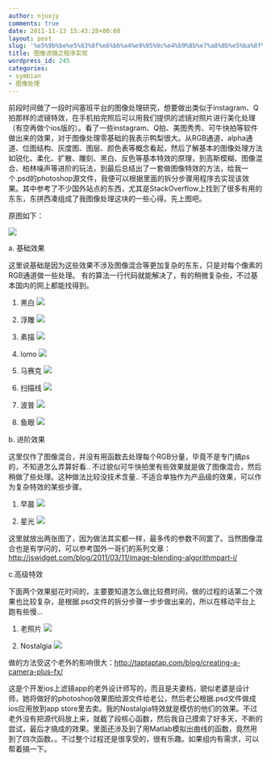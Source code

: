 ```yaml
---
author: njuxjy
comments: true
date: 2011-11-13 15:43:28+00:00
layout: post
slug: '%e5%9b%be%e5%83%8f%e6%bb%a4%e9%95%9c%e4%b9%8b%e7%a8%8b%e5%ba%8f%e5%ae%9e%e7%8e%b0'
title: 图像滤镜之程序实现
wordpress_id: 245
categories:
- symbian
- 图像处理
---
```


前段时间做了一段时间塞班平台的图像处理研究，想要做出类似于instagram、Q拍那样的滤镜特效，在手机拍完照后可以用我们提供的滤镜对照片进行美化处理（有空再做个ios版的）。看了一些instagram、Q拍、美图秀秀、可牛快拍等软件做出来的效果，对于图像处理零基础的我表示鸭梨很大。从RGB通道、alpha通道、位图结构、灰度图、图层、颜色表等概念看起，然后了解基本的图像处理方法如锐化、柔化、扩散、雕刻、黑白、反色等基本特效的原理，到高斯模糊、图像混合、柏林噪声等进阶的玩法，到最后总结出了一套做图像特效的方法，给我一个.psd的photoshop源文件，我便可以根据里面的拆分步骤用程序去实现该效果。其中参考了不少国外站点的东西，尤其是StackOverflow上找到了很多有用的东东，东拼西凑组成了我图像处理这块的一些心得。先上图吧。

原图如下：

[![](http://www.xiaojiayi.com/wp-content/uploads/2011/11/Nostalgia1.bmp)](http://www.xiaojiayi.com/wp-content/uploads/2011/11/Nostalgia1.bmp)



a. 基础效果

这里说基础是因为这些效果不涉及图像混合等更加复杂的东东，只是对每个像素的RGB通道做一些处理。 有的算法一行代码就能解决了，有的稍微复杂些，不过基本国内的网上都能找得到。



	
  1. 黑白
[![](http://www.xiaojiayi.com/wp-content/uploads/2011/11/blackwhite.png)](http://www.xiaojiayi.com/wp-content/uploads/2011/11/blackwhite.png)

	
  2. 浮雕
[![](http://www.xiaojiayi.com/wp-content/uploads/2011/11/emboss.png)](http://www.xiaojiayi.com/wp-content/uploads/2011/11/emboss.png)

	
  3. 素描
[![](http://www.xiaojiayi.com/wp-content/uploads/2011/11/sumiao.png)](http://www.xiaojiayi.com/wp-content/uploads/2011/11/sumiao.png)

	
  4. lomo
[![](http://www.xiaojiayi.com/wp-content/uploads/2011/11/lomo.png)](http://www.xiaojiayi.com/wp-content/uploads/2011/11/lomo.png)

	
  5. 马赛克
[![](http://www.xiaojiayi.com/wp-content/uploads/2011/11/mosaic.png)](http://www.xiaojiayi.com/wp-content/uploads/2011/11/mosaic.png)

	
  6. 扫描线
[![](http://www.xiaojiayi.com/wp-content/uploads/2011/11/scanline.png)](http://www.xiaojiayi.com/wp-content/uploads/2011/11/scanline.png)

	
  7. 波普
[![](http://www.xiaojiayi.com/wp-content/uploads/2011/11/bopo.png)](http://www.xiaojiayi.com/wp-content/uploads/2011/11/bopo.png)

	
  8. 鱼眼
[![](http://www.xiaojiayi.com/wp-content/uploads/2011/11/fisheye.png)](http://www.xiaojiayi.com/wp-content/uploads/2011/11/fisheye.png)




b. 进阶效果




这里仅作了图像混合，并没有用函数去处理每个RGB分量，毕竟不是专门搞ps的，不知道怎么弄算好看.. 不过貌似可牛快拍里有些效果就是做了图像混合，然后稍做了些处理。这种做法比较没技术含量.. 不适合单独作为产品级的效果，可以作为复杂特效的某些步骤。








	
  1. 早晨
[![](http://www.xiaojiayi.com/wp-content/uploads/2011/11/morning.png)](http://www.xiaojiayi.com/wp-content/uploads/2011/11/morning.png)

	
  2. 星光
[![](http://www.xiaojiayi.com/wp-content/uploads/2011/11/star.png)](http://www.xiaojiayi.com/wp-content/uploads/2011/11/star.png)







这里就放出两张图了，因为做法其实都一样，最多传的参数不同罢了。当然图像混合也是有学问的，可以参考国外一哥们的系列文章：http://jswidget.com/blog/2011/03/11/image-blending-algorithmpart-i/




c.高级特效




下面两个效果挺花时间的，主要要知道怎么做比较费时间，做的过程的话第二个效果也比较复杂，是根据.psd文件的拆分步骤一步步做出来的，所以在移动平台上跑有些慢...








	
  1. 老照片
[![](http://www.xiaojiayi.com/wp-content/uploads/2011/11/old-photo.png)](http://www.xiaojiayi.com/wp-content/uploads/2011/11/old-photo.png)

	
  2. Nostalgia
[![](http://www.xiaojiayi.com/wp-content/uploads/2011/11/nostalgia.png)](http://www.xiaojiayi.com/wp-content/uploads/2011/11/nostalgia.png)




做的方法受这个老外的影响很大：http://taptaptap.com/blog/creating-a-camera-plus-fx/




这是个开发ios上滤镜app的老外设计师写的，而且是夫妻档，貌似老婆是设计师，她将做好的photoshop效果图给源文件给老公，然后老公根据.psd文件做成ios应用放到app store里去卖。我的Nostalgia特效就是模仿的他们的效果。不过老外没有把源代码放上来，就截了段核心函数，然后我自己摸索了好多天，不断的尝试，最后才搞成的效果。里面还涉及到了用Matlab模拟出曲线的函数，竟然用到了四次函数。。不过整个过程还是很享受的，很有乐趣。如果组内有需求，可以帮着搞一下。



